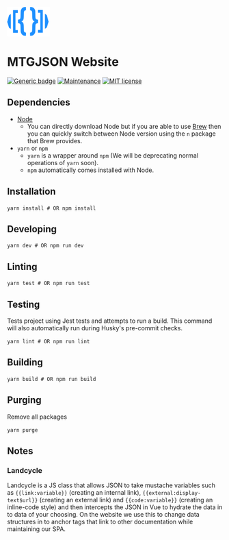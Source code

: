 
<img src="./docs/.vuepress/public/images/assets/logo-mtgjson-dark-blue.svg" width="100px">

# MTGJSON Website

[![Generic badge](https://img.shields.io/badge/Made_with_Vuepress-1.0-green.svg)](https://shields.io/)
[![Maintenance](https://img.shields.io/badge/Maintained-Yes-green.svg)](https://GitHub.com/ericlakatos/windfish-app/graphs/commit-activity)
[![MIT license](https://img.shields.io/badge/License-MIT-blue.svg)](https://github.com/ericlakatos/windfish-app/blob/master/LICENSE.md)

## Dependencies
- [Node](https://www.nodejs.com)
  - You can directly download Node but if you are able to use [Brew](https://brew.sh/) then you can quickly switch between Node version using the `n` package that Brew provides.
- `yarn` or `npm`
  - `yarn` is a wrapper around `npm` (We will be deprecating normal operations of `yarn` soon).
  - `npm` automatically comes installed with Node.

## Installation

```
yarn install # OR npm install
```

## Developing

```
yarn dev # OR npm run dev
```

## Linting

```
yarn test # OR npm run test
```

## Testing

Tests project using Jest tests and attempts to run a build. This command will also automatically run during Husky's pre-commit checks.

```
yarn lint # OR npm run lint
```

## Building

```
yarn build # OR npm run build
```

## Purging

Remove all packages

```
yarn purge
```

## Notes

### Landcycle

Landcycle is a JS class that allows JSON to take mustache variables such as `{{link:variable}}` (creating an internal link), `{{external:display-text$url}}` (creating an external link) and `{{code:variable}}` (creating an inline-code style) and then intercepts the JSON in Vue to hydrate the data in to data of your choosing. On the website we use this to change data structures in to anchor tags that link to other documentation while maintaining our SPA.
